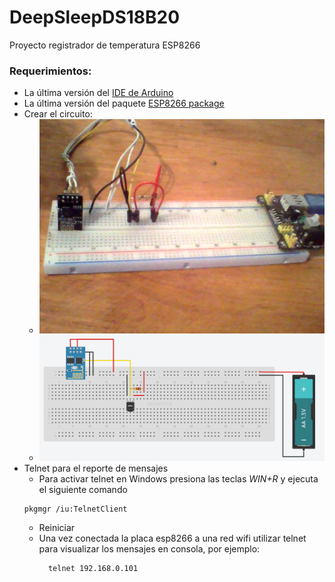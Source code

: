 # DeepSleepDS18B20

Proyecto registrador de temperatura ESP8266

### Requerimientos:

 * La última versión del [IDE de Arduino](https://www.arduino.cc/en/Main/Software)
 * La última versión del paquete [ESP8266 package](https://github.com/esp8266/Arduino)
 * Crear el circuito:
   * ![prototipo](circuit.jpg)
   * ![prototipo1](circuit1.png)
 * Telnet para el reporte de mensajes
   * Para activar telnet en Windows presiona las teclas *WIN+R* y ejecuta el siguiente comando
    ```
    pkgmgr /iu:TelnetClient
    ```
   * Reiniciar
   * Una vez conectada la placa esp8266 a una red wifi utilizar telnet para visualizar los mensajes en consola, por ejemplo:
      ```
        telnet 192.168.0.101
      ```

